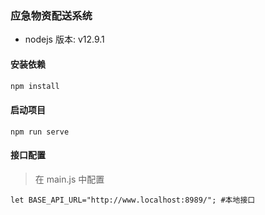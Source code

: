 ### 应急物资配送系统

- nodejs 版本: v12.9.1

#### 安装依赖

```js
npm install
```

#### 启动项目

```shell
npm run serve
```

#### 接口配置

> 在 main.js 中配置

```
let BASE_API_URL="http://www.localhost:8989/"; #本地接口
```
